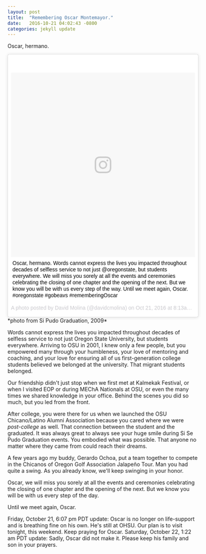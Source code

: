 ```yaml
---
layout: post
title:  "Remembering Oscar Montemayor."
date:   2016-10-21 04:02:43 -0800
categories: jekyll update
---
```


Oscar, hermano.

<blockquote class="instagram-media" data-instgrm-captioned data-instgrm-version="7" style=" background:#FFF; border:0; border-radius:3px; box-shadow:0 0 1px 0 rgba(0,0,0,0.5),0 1px 10px 0 rgba(0,0,0,0.15); margin: 1px; max-width:658px; padding:0; width:99.375%; width:-webkit-calc(100% - 2px); width:calc(100% - 2px);">
<div style="padding:8px;"> <div style=" background:#F8F8F8; line-height:0; margin-top:40px; padding:50.0% 0; text-align:center; width:100%;">
<div style=" background:url(data:image/png;base64,iVBORw0KGgoAAAANSUhEUgAAACwAAAAsCAMAAAApWqozAAAABGdBTUEAALGPC/xhBQAAAAFzUkdCAK7OHOkAAAAMUExURczMzPf399fX1+bm5mzY9AMAAADiSURBVDjLvZXbEsMgCES5/P8/t9FuRVCRmU73JWlzosgSIIZURCjo/ad+EQJJB4Hv8BFt+IDpQoCx1wjOSBFhh2XssxEIYn3ulI/6MNReE07UIWJEv8UEOWDS88LY97kqyTliJKKtuYBbruAyVh5wOHiXmpi5we58Ek028czwyuQdLKPG1Bkb4NnM+VeAnfHqn1k4+GPT6uGQcvu2h2OVuIf/gWUFyy8OWEpdyZSa3aVCqpVoVvzZZ2VTnn2wU8qzVjDDetO90GSy9mVLqtgYSy231MxrY6I2gGqjrTY0L8fxCxfCBbhWrsYYAAAAAElFTkSuQmCC); display:block; height:44px; margin:0 auto -44px; position:relative; top:-22px; width:44px;"></div></div>
<p style=" margin:8px 0 0 0; padding:0 4px;">
<a href="https://www.instagram.com/p/BL1F9l_hoJN/" style=" color:#000; font-family:Arial,sans-serif; font-size:14px; font-style:normal; font-weight:normal; line-height:17px; text-decoration:none; word-wrap:break-word;" target="_blank">Oscar, hermano. Words cannot express the lives you impacted throughout decades of selfless service to not just @oregonstate, but students everywhere. We will miss you sorely at all the events and ceremonies celebrating the closing of one chapter and the opening of the next. But we know you will be with us every step of the way. Until we meet again, Oscar. #oregonstate #gobeavs #rememberingOscar</a>
</p>
<p style=" color:#c9c8cd; font-family:Arial,sans-serif; font-size:14px; line-height:17px; margin-bottom:0; margin-top:8px; overflow:hidden; padding:8px 0 7px; text-align:center; text-overflow:ellipsis; white-space:nowrap;">A photo posted by David Molina (@davidcmolina) on <time style=" font-family:Arial,sans-serif; font-size:14px; line-height:17px;" datetime="2016-10-21T15:13:26+00:00">Oct 21, 2016 at 8:13am PDT</time></p></div>
</blockquote> <script async defer src="//platform.instagram.com/en_US/embeds.js">
</script>
*photo from Si Pudo Graduation, 2009*

Words cannot express the lives you impacted throughout decades of selfless service to not just Oregon State University, but students everywhere. Arriving to OSU in 2001, I knew only a few people, but you empowered many through your humbleness, your love of mentoring and coaching, and your love for ensuring all of us first-generation college students believed we belonged at the university. That migrant students belonged.

Our friendship didn't just stop when we first met at Kalmekak Festival, or when I visited EOP or during MEChA Nationals at OSU, or even the many times we shared knowledge in your office. Behind the scenes you did so much, but you led from the front.

After college, you were there for us when we launched the OSU Chicano/Latino Alumni Association because you cared where we were *post-college* as well. That connection between the student and the graduated. It was always great to always see your huge smile during Si Se Pudo Graduation events. You embodied what was possible. That anyone no matter where they came from could reach their dreams.

A few years ago my buddy, Gerardo Ochoa, put a team together to compete in the Chicanos of Oregon Golf Association Jalapeño Tour. Man you had quite a swing. As you already know, we'll keep swinging in your honor.

Oscar, we will miss you sorely at all the events and ceremonies celebrating the closing of one chapter and the opening of the next. But we know you will be with us every step of the day.

Until we meet again, Oscar.

Friday, October 21, 6:07 pm PDT update: Oscar is no longer on life-support and is breathing fine on his own. He's still at OHSU. Our plan is to visit tonight, this weekend. Keep praying for Oscar.
Saturday, October 22, 1:22 am PDT update: Sadly, Oscar did not make it. Please keep his family and son in your prayers. 

